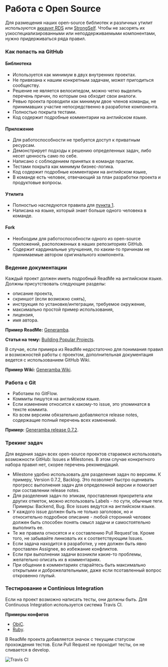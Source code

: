 # Работа с Open Source

Для размещения наших open-source библиотек и различных утилит используются [аккаунт RDS](https://github.com/rambler-digital-solutions) или [StrongSelf](https://github.com/strongself). Чтобы не засорять их узкоспециализированными или неподдерживаемыми компонентами, нужно придерживаться ряда правил.

### Как попасть на GitHub

#### Библиотека

- Используется как минимум в двух внутренних проектах. 
- Не привязана к нашим конкретным задачам, может пригодиться сообществу. 
- Решение не является велосипедом, можно четко выделить перечень причин, по которым она обходит свои аналоги. 
- Ревью проекта проводили как минимум двое членов команды, не принимавших участие непосредственно в разработке компонента. 
- Полностью покрыта тестами. 
- Код содержит подробные комментарии на английском языке.

#### Приложение

- Для работоспособности не требуется доступ к приватным ресурсам. 
- Демонстрирует подходы к решению определенных задач, либо несет ценность само по себе. 
- Написано с соблюдением принятых в команде практик. 
- Тестами покрыта как минимум бизнес-логика. 
- Код содержит подробные комментарии на английском языке,
- В команде есть человек, отвечающий за план разработки проекта и продуктовые вопросы.

#### Утилита

- Полностью наследуются правила для [пункта 1](/processes/other/open-source.md#Библиотека). 
- Написана на языке, который знает больше одного человека в команде.

#### Fork

- Необходим для работоспособности одного из open-source приложений, расположенных в наших репозиториях GitHub. 
- Содержит кардинальные улучшения, по каким-то причинам не принимаемые автором оригинального компонента.

### Ведение документации

Каждый проект должен иметь подробный ReadMe на английском языке. Должны присутствовать следующие разделы:

- описание проекта,
- скриншот (если возможно снять),
- инструкция по установке/интеграции, требуемое окружение,
- максимально простой пример использования,
- лицензия,
- имя автора.

**Пример ReadMe:** [Generamba](https://github.com/rambler-ios/Generamba/blob/develop/ReadMe.md). 

**Статья на тему:** [Building Popular Projects](https://ashfurrow.com/blog/building-popular-projects/). 

В случае, если примера из ReadMe недостаточно для понимания правил и возможностей работы с проектом, дополнительная документация ведется с использованием GitHub Wiki.

**Пример Wiki:** [Generamba Wiki](https://github.com/rambler-ios/Generamba/wiki). 

### Работа с Git

- Работаем по GitFlow. 
- Коммиты пишутся на английском языке. 
- Если изменение относится к какому-то issue, это упоминатся в тексте коммита. 
- Ко всем версиям обязательно добавляются release notes, содержащие полный перечень всех изменений. 

**Пример:** [Generamba release 0.7.2](https://github.com/rambler-ios/Generamba/releases/tag/0.7.2). 

### Трекинг задач

Для ведения задач всех open-source проектов стараемся использовать возможности GitHub: Issues и Milestones. В этом случае конкретного набора правил нет, скорее перечень рекомендаций. 

- Milestone удобно использовать для разделения задач по версиям. К примеру, Version 0.7.2, Backlog. Это позволяет быстро оценивать прогресс выполнения задач для определенной версии и помогает при составлении release notes.
- Для разделения задач по эпикам, проставления приоритета или других отметок, можно использовать Labels - по сути, обычные теги. Примеры: Backend, Bug. 
Все issues ведутся на английском языке.
- У каждого issue должен быть не только заголовок, но и относительно подробное описание - любой сторонний человек должен быть способен понять смысл задачи и самостоятельно выполнить ее.
- Те же правила относятся и к составлению Pull Request'ов. Кроме того, не забывайте линковать их к соответствующим Issues.
- Если задача находится в разработке, у нее должен быть явно проставлен Assignee, во избежание конфликтов.
- Если при выполнении задачи возникли какие-то проблемы, желательно описать их в комментариях.
- При общении в комментариях старайтесь быть максимально открытыми и доброжелательными, даже если псотавленный вопрос откровенно глупый.

### Тестирование и Continious Integration

Если на проект возможно написать тесты, они должны быть. Для Continuous Integration используется система Travis CI. 

**Примеры конфигов**

- [ObjC](https://github.com/rambler-ios/RamblerConferences/blob/develop/.travis.yml).
- [Ruby](https://github.com/rambler-ios/Generamba/blob/develop/.travis.yml).

В ReadMe проекта добавляется значок с текущим статусом прохождения тестов. Если Pull Request не проходит тесты, он не сливается в develop.

![Travis CI](/resources/travis-badge.png)
